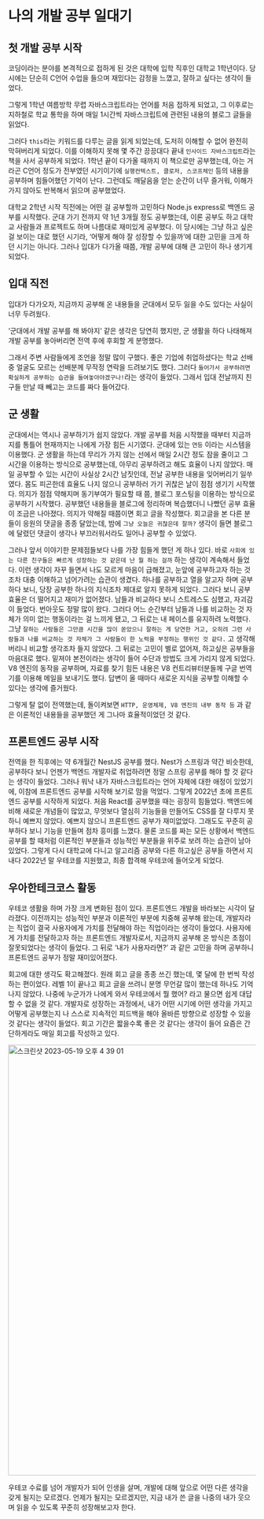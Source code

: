 # 나의 개발 공부 일대기

## 첫 개발 공부 시작

코딩이라는 분야를 본격적으로 접하게 된 것은 대학에 입학 직후인 대학교 1학년이다. 당시에는 단순히 C언어 수업을 들으며 재밌다는 감정을 느꼈고, 잘하고 싶다는 생각이 들었다.

그렇게 1학년 여름방학 무렵 자바스크립트라는 언어를 처음 접하게 되었고, 그 이후로는 지하철로 학교 통학을 하며 매일 1시간씩 자바스크립트에 관련된 내용의 블로그 글들을 읽었다. 

그러다 `this`라는 키워드를 다루는 글을 읽게 되었는데, 도저히 이해할 수 없어 완전히 막혀버리게 되었다. 이를 이해하지 못해 몇 주간 끙끙대다 끝내 `인사이드 자바스크립트`라는 책을 사서 공부하게 되었다. 1학년 끝이 다가올 때까지 이 책으로만 공부했는데, 아는 거라곤 C언어 정도가 전부였던 시기이기에 `실행컨텍스트, 클로저, 스코프체인` 등의 내용을 공부하며 힘들어했던 기억이 난다. 그런데도 깨달음을 얻는 순간이 너무 즐거워, 이해가 가지 않아도 반복해서 읽으며 공부했었다.

대학교 2학년 시작 직전에는 어떤 걸 공부할까 고민하다 Node.js express로 백엔드 공부를 시작했다. 군대 가기 전까지 약 1년 3개월 정도 공부했는데, 이론 공부도 하고 대학교 사람들과 프로젝트도 하며 나름대로 재미있게 공부했다. 이 당시에는 그냥 하고 싶은 걸 보이는 대로 했던 시기라, ‘어떻게 해야 잘 성장할 수 있을까’에 대한 고민을 크게 하던 시기는 아니다. 그러나 입대가 다가올 때쯤, 개발 공부에 대해 큰 고민이 하나 생기게 되었다.

## 입대 직전

입대가 다가오자, 지금까지 공부해 온 내용들을 군대에서 모두 잃을 수도 있다는 사실이 너무 두려웠다.

‘군대에서 개발 공부를 해 봐야지‘ 같은 생각은 당연히 했지만, 군 생활을 하다 나태해져 개발 공부를 놓아버리면 전역 후에 후회할 게 분명했다.

그래서 주변 사람들에게 조언을 정말 많이 구했다. 좋은 기업에 취업하셨다는 학교 선배 중 얼굴도 모르는  선배분께 무작정 연락을 드려보기도 했다. 그러다 `들어가서 공부하려면 확실하게 공부하는 습관을 들여놓아야겠구나!`라는 생각이 들었다. 그래서 입대 전날까지 친구들 만날 때 빼고는 코드를 짜다 들어갔다.

## 군 생활

군대에서는 역시나 공부하기가 쉽지 않았다. 개발 공부를 처음 시작했을 때부터 지금까지를 통틀어 현재까지는 나에게 가장 힘든 시기였다. 군대에 있는 `연등` 이라는 시스템을 이용했다. 군 생활을 하는데 무리가 가지 않는 선에서 매일 2시간 정도 잠을 줄이고 그 시간을 이용하는 방식으로 공부했는데, 아무리 공부하려고 해도 효율이 나지 않았다. 매일 공부할 수 있는 시간이 사실상 2시간 남짓인데, 전날 공부한 내용을 잊어버리기 일쑤였다. 몸도 피곤한데 효율도 나지 않으니 공부하러 가기 귀찮은 날이 점점 생기기 시작했다. 의지가 점점 약해지며 동기부여가 필요할 때 쯤, 블로그 포스팅을 이용하는 방식으로 공부하기 시작했다. 공부했던 내용들을 블로그에 정리하며 복습했더니 나빴던 공부 효율이 조금은 나아졌다. 의지가 약해질 때쯤이면 회고 글을 작성했다. 회고글을 본 다른 분들이 응원의 댓글을 종종 달았는데, 밤에 `그냥 오늘은 귀찮은데 잘까?` 생각이 들면 블로그에 달렸던 댓글이 생각나 부끄러워서라도 일어나 공부할 수 있었다.

그러나 앞서 이야기한 문제점들보다 나를 가장 힘들게 했던 게 하나 있다. 바로 `사회에 있는 다른 친구들은 빠르게 성장하는 것 같은데 난 뭘 하는 걸까` 하는 생각이 계속해서 들었다. 이런 생각이 자꾸 들면서 나도 모르게 마음이 급해졌고, 눈앞에 공부하고자 하는 것조차 대충 이해하고 넘어가려는 습관이 생겼다. 하나를 공부하고 열을 알고자 하며 공부하다 보니, 당장 공부한 하나의 지식조차 제대로 알지 못하게 되었다. 그러다 보니 공부 효율은 더 떨어지고 재미가 없어졌다. 남들과 비교하다 보니 스트레스도 심했고, 자괴감이 들었다. 번아웃도 정말 많이 왔다. 그러다 어느 순간부터 남들과 나를 비교하는 것 자체가 의미 없는 행동이라는 걸 느끼게 됐고, 그 뒤로는 내 페이스를 유지하려 노력했다. 그냥 `잘하는 사람들은 그만큼 시간을 많이 쏟았으니 잘하는 게 당연한 거고, 오히려 그런 사람들과 나를 비교하는 것 자체가 그 사람들이 한 노력을 부정하는 행위인 것 같다.` 고 생각해 버리니 비교할 생각조차 들지 않았다. 그 뒤로는 고민이 별로 없어져, 하고싶은 공부들을 마음대로 했다. 밑져야 본전이라는 생각이 들어 수단과 방법도 크게 가리지 않게 되었다. V8 엔진의 동작을 공부하며, 자료를 찾기 힘든 내용은 V8 컨트리뷰터분들께 구글 번역기를 이용해 메일을 보내기도 했다. 답변이 올 때마다 새로운 지식을 공부할 이해할 수 있다는 생각에 즐거웠다.

그렇게 탈 없이 전역했는데, 돌이켜보면 `HTTP, 운영체제, V8 엔진의 내부 동작 등` 과 같은 이론적인 내용들을 공부했던 게 그나마 효율적이었던 것 같다.

## 프론트엔드 공부 시작

전역을 한 직후에는 약 6개월간 NestJS 공부를 했다. Nest가 스프링과 약간 비슷한데, 공부하다 보니 언젠가 백엔드 개발자로 취업하려면 정말 스프링 공부를 해야 할 것 같다는 생각이 들었다. 그러나 워낙 내가 자바스크립트라는 언어 자체에 대한 애정이 있었기에, 이참에 프론트엔드 공부를 시작해 보기로 맘을 먹었다. 그렇게 2022년 초에 프론트엔드 공부를 시작하게 되었다. 처음 React를 공부했을 때는 굉장히 힘들었다. 백엔드에 비해 새로운 개념들이 많았고, 무엇보다 열심히 기능들을 만들어도 CSS를 잘 다루지 못하니 예쁘지 않았다. 예쁘지 않으니 프론트엔드 공부가 재미없었다. 그래도도 꾸준히 공부하다 보니 기능을 만들며 점차 흥미를 느꼈다. 물론 코드를 짜는 모든 상황에서 백엔드 공부를 할 때처럼 이론적인 부분들과 성능적인 부분들을 위주로 보려 하는 습관이 남아있었다. 그렇게 다시 대학교에 다니고 알고리즘 공부와 다른 하고싶은 공부들 하면서 지내다 2022년 말 우테코를 지원했고, 최종 합격해 우테코에 들어오게 되었다.

## 우아한테크코스 활동

우테코 생활을 하며 가장 크게 변화된 점이 있다. 프론트엔드 개발을 바라보는 시각이 달라졌다. 이전까지는 성능적인 부분과 이론적인 부분에 치중해 공부해 왔는데, 개발자라는 직업이 결국 사용자에게 가치를 전달해야 하는 직업이라는 생각이 들었다. 사용자에게 가치를 전달하고자 하는 프론트엔드 개발자로서, 지금까지 공부해 온 방식은 초점이 잘못되었다는 생각이 들었다. 그 뒤로 ‘내가 사용자라면?’ 과 같은 고민을 하며 공부하니 프론트엔드 공부가 정말 재미있어졌다.

회고에 대한 생각도 확고해졌다. 원래 회고 글을 종종 쓰긴 했는데, 몇 달에 한 번씩 작성하는 편이었다. 레벨 1이 끝나고 회고 글을 쓰려니 분명 무언갈 많이 했는데 하나도 기억나지 않았다. 나중에 누군가가 나에게 와서 우테코에서 뭘 했어? 라고 물으면 쉽게 대답할 수 없을 것 같다. 개발자로 성장하는 과정에서, 내가 어떤 시기에 어떤 생각을 가지고 어떻게 공부했는지 나 스스로 지속적인 피드백을 해야 올바른 방향으로 성장할 수 있을 것 같다는 생각이 들었다. 회고 기간은 짧을수록 좋은 것 같다는 생각이 들어 요즘은 간단하게라도 매일 회고를 작성하고 있다.

<img width="874" alt="스크린샷 2023-05-19 오후 4 39 01" src="https://github.com/dladncks1217/woowa-writing-5/assets/45068522/f2bd9165-87b5-4ed7-912a-98bcaf8874f5">


우테코 수료를 넘어 개발자가 되어 인생을 살며, 개발에 대해 앞으로 어떤 다른 생각을 갖게 될지는 모르겠다. 
언제가 될지는 모르겠지만, 지금 내가 쓴 글을 나중의 내가 웃으며 읽을 수 있도록 꾸준히 성장해보고자 한다. 
